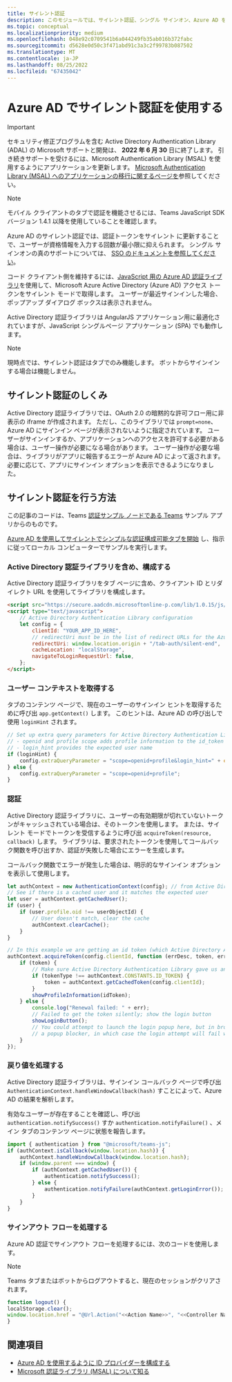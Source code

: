 ```yaml
---
title: サイレント認証
description: このモジュールでは、サイレント認証、シングル サインオン、Azure AD をタブに対して実行する方法と動作方法について説明します
ms.topic: conceptual
ms.localizationpriority: medium
ms.openlocfilehash: 048e92c0709541b6a044249fb35ab016b372fabc
ms.sourcegitcommit: d5628e0d50c3f471abd91c3a3c2f99783b087502
ms.translationtype: MT
ms.contentlocale: ja-JP
ms.lasthandoff: 08/25/2022
ms.locfileid: "67435042"
---
```

# <a name="use-silent-authentication-in-azure-ad"></a>Azure AD でサイレント認証を使用する

> [!IMPORTANT]
> セキュリティ修正プログラムを含む Active Directory Authentication Library (ADAL) の Microsoft サポートと開発は、 **2022 年 6 月 30** 日に終了します。 引き続きサポートを受けるには、Microsoft Authentication Library (MSAL) を使用するようにアプリケーションを更新します。 [Microsoft Authentication Library (MSAL) へのアプリケーションの移行に関するページを](/azure/active-directory/develop/msal-migration)参照してください。

> [!NOTE]
> モバイル クライアントのタブで認証を機能させるには、Teams JavaScript SDK バージョン 1.4.1 以降を使用していることを確認します。

Azure AD のサイレント認証では、認証トークンをサイレント に更新することで、ユーザーが資格情報を入力する回数が最小限に抑えられます。 シングル サインオンの真のサポートについては、 [SSO のドキュメントを参照してください](~/tabs/how-to/authentication/tab-sso-overview.md)。

コード クライアント側を維持するには、[JavaScript 用の Azure AD 認証ライブラリ](/azure/active-directory/develop/active-directory-authentication-libraries)を使用して、Microsoft Azure Active Directory (Azure AD) アクセス トークンをサイレント モードで取得します。 ユーザーが最近サインインした場合、ポップアップ ダイアログ ボックスは表示されません。

Active Directory 認証ライブラリは AngularJS アプリケーション用に最適化されていますが、JavaScript シングルページ アプリケーション (SPA) でも動作します。

> [!NOTE]
> 現時点では、サイレント認証はタブでのみ機能します。 ボットからサインインする場合は機能しません。

## <a name="how-silent-authentication-works"></a>サイレント認証のしくみ

Active Directory 認証ライブラリでは、OAuth 2.0 の暗黙的な許可フロー用に非表示の iframe が作成されます。 ただし、このライブラリでは `prompt=none`、Azure AD にサインイン ページが表示されないように指定されています。 ユーザーがサインインするか、アプリケーションへのアクセスを許可する必要がある場合は、ユーザー操作が必要になる場合があります。 ユーザー操作が必要な場合は、ライブラリがアプリに報告するエラーが Azure AD によって返されます。 必要に応じて、アプリにサインイン オプションを表示できるようになりました。

## <a name="how-to-do-silent-authentication"></a>サイレント認証を行う方法

この記事のコードは、Teams [認証サンプル ノードである Teams](https://github.com/OfficeDev/Microsoft-Teams-Samples/blob/main/samples/app-auth/nodejs/src/views/tab/silent/silent.hbs) サンプル アプリからのものです。

[Azure AD を使用してサイレントでシンプルな認証構成可能タブを開始](https://github.com/OfficeDev/Microsoft-Teams-Samples/tree/main/samples/tab-channel-group-config-page-auth/csharp) し、指示に従ってローカル コンピューターでサンプルを実行します。

### <a name="include-and-configure-active-directory-authentication-library"></a>Active Directory 認証ライブラリを含め、構成する

Active Directory 認証ライブラリをタブ ページに含め、クライアント ID とリダイレクト URL を使用してライブラリを構成します。

```html
<script src="https://secure.aadcdn.microsoftonline-p.com/lib/1.0.15/js/adal.min.js" integrity="sha384-lIk8T3uMxKqXQVVfFbiw0K/Nq+kt1P3NtGt/pNexiDby2rKU6xnDY8p16gIwKqgI" crossorigin="anonymous"></script>
<script type="text/javascript">
    // Active Directory Authentication Library configuration
    let config = {
        clientId: "YOUR_APP_ID_HERE",
        // redirectUri must be in the list of redirect URLs for the Azure AD app
        redirectUri: window.location.origin + "/tab-auth/silent-end",
        cacheLocation: "localStorage",
        navigateToLoginRequestUrl: false,
    };
</script>
```

### <a name="get-the-user-context"></a>ユーザー コンテキストを取得する

タブのコンテンツ ページで、現在のユーザーのサインイン ヒントを取得するために呼び出 `app.getContext()` します。 このヒントは、Azure AD の呼び出しで使用 `loginHint` されます。

```javascript
// Set up extra query parameters for Active Directory Authentication Library
// - openid and profile scope adds profile information to the id_token
// - login_hint provides the expected user name
if (loginHint) {
    config.extraQueryParameter = "scope=openid+profile&login_hint=" + encodeURIComponent(loginHint);
} else {
    config.extraQueryParameter = "scope=openid+profile";
}
```

### <a name="authenticate"></a>認証

Active Directory 認証ライブラリに、ユーザーの有効期限が切れていないトークンがキャッシュされている場合は、そのトークンを使用します。 または、サイレント モードでトークンを受信するように呼び出 `acquireToken(resource, callback)` します。 ライブラリは、要求されたトークンを使用してコールバック関数を呼び出すか、認証が失敗した場合にエラーを生成します。

コールバック関数でエラーが発生した場合は、明示的なサインイン オプションを表示して使用します。

```javascript
let authContext = new AuthenticationContext(config); // from Active Directory Authentication Library
// See if there is a cached user and it matches the expected user
let user = authContext.getCachedUser();
if (user) {
    if (user.profile.oid !== userObjectId) {
        // User doesn't match, clear the cache
        authContext.clearCache();
    }
}

// In this example we are getting an id token (which Active Directory Authentication Library returns if we ask for resource = clientId)
authContext.acquireToken(config.clientId, function (errDesc, token, err, tokenType) {
    if (token) {
        // Make sure Active Directory Authentication Library gave us an ID token
        if (tokenType !== authContext.CONSTANTS.ID_TOKEN) {
            token = authContext.getCachedToken(config.clientId);
        }
        showProfileInformation(idToken);
    } else {
        console.log("Renewal failed: " + err);
        // Failed to get the token silently; show the login button
        showLoginButton();
        // You could attempt to launch the login popup here, but in browsers this could be blocked by
        // a popup blocker, in which case the login attempt will fail with the reason FailedToOpenWindow.
    }
});
```

### <a name="process-the-return-value"></a>戻り値を処理する

Active Directory 認証ライブラリは、サインイン コールバック ページで呼び出 `AuthenticationContext.handleWindowCallback(hash)` すことによって、Azure AD の結果を解析します。

有効なユーザーが存在することを確認し、呼び出 `authentication.notifySuccess()` すか `authentication.notifyFailure()` 、メイン タブのコンテンツ ページに状態を報告します。

```javascript
import { authentication } from "@microsoft/teams-js";
if (authContext.isCallback(window.location.hash)) {
    authContext.handleWindowCallback(window.location.hash);
    if (window.parent === window) {
        if (authContext.getCachedUser()) {
            authentication.notifySuccess();
        } else {
            authentication.notifyFailure(authContext.getLoginError());
        }
    }
}
```

### <a name="handle-the-sign-out-flow"></a>サインアウト フローを処理する

Azure AD 認証でサインアウト フローを処理するには、次のコードを使用します。

> [!NOTE]
> Teams タブまたはボットからログアウトすると、現在のセッションがクリアされます。

```javascript
function logout() {
localStorage.clear();
window.location.href = "@Url.Action("<<Action Name>>", "<<Controller Name>>")";
}
```

## <a name="see-also"></a>関連項目

* [Azure AD を使用するように ID プロバイダーを構成する](../../../concepts/authentication/configure-identity-provider.md)
* [Microsoft 認証ライブラリ (MSAL) について知る](/azure/active-directory/develop/msal-overview)
